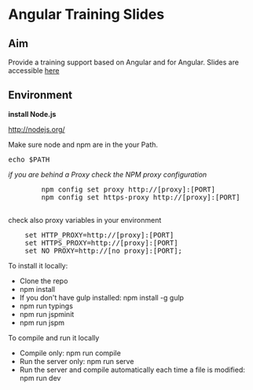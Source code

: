 <h1>Angular Training Slides</h1>

<h2> Aim </h2>
<p>
	Provide a training support based on Angular and for Angular.
	Slides are accessible 
	<a href="https://worldline.github.io/TrainingJEEAngular/gh/" target="_blank">here</a>
</p>

<h2>Environment</h2>

<p><strong>install Node.js</strong></p>

<p><a href="http://nodejs.org/">http://nodejs.org/</a></p>

<p>Make sure node and npm are in the your Path.</p>

<div class="highlight highlight-source-shell"><pre><span class="pl-c1">echo</span> <span class="pl-smi">$PATH</span></pre></div>

<p><em>if you are behind a Proxy check the NPM proxy configuration</em></p>

<div class="highlight highlight-source-shell">
	<pre>
		npm config <span class="pl-c1">set</span> proxy http://[proxy]:[PORT]
		npm config <span class="pl-c1">set</span> https-proxy http://[proxy]:[PORT]
	</pre>
</div>

<p>check also proxy variables in your environment </p>

<div class="highlight highlight-source-shell">
<pre>
	<span class="pl-c1">set</span> HTTP_PROXY=http://[proxy]:[PORT]
	<span class="pl-c1">set</span> HTTPS_PROXY=http://[proxy]:[PORT]
	<span class="pl-c1">set</span> NO_PROXY=http://[no_proxy]:[PORT];
</pre>
</div>


<p>
	To install it locally:
</p>

<ul>
	<li>Clone the repo</li>
	<li>npm install</li>
	<li>If you don't have gulp installed: npm install -g gulp</li>
	<li>npm run typings</li>
	<li>npm run jspminit</li>
	<li>npm run jspm</li>
</ul>

<p>
	To compile and run it locally
</p>

<ul>
	<li>Compile only: npm run compile</li>
	<li>Run the server only: npm run serve</li>
	<li>Run the server and compile automatically each time a file is modified: npm run dev </li>
</ul>




